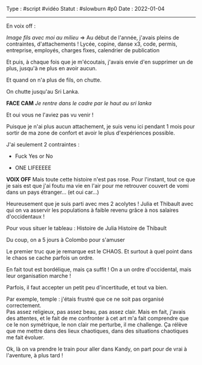 Type : #script #vidéo 
Statut : #slowburn #p0
Date : 2022-01-04
***

En voix off : 

*Image fils avec moi au milieu* => Au début de l'année, j'avais pleins de contraintes, d'attachements ! Lycée, copine, danse x3, code, permis, entreprise, employés, charges fixes, calendrier de publication

Et puis, à chaque fois que je m'écoutais, j'avais envie d'en supprimer un de plus, jusqu'à ne plus en avoir aucun. 

Et quand on n'a plus de fils, on chutte.

On chutte jusqu'au Sri Lanka. 

**FACE CAM**
*Je rentre dans le cadre par le haut au sri lanka*

Et oui vous ne l'aviez pas vu venir ! 

Puisque je n'ai plus aucun attachement, je suis venu ici pendant 1 mois pour sortir de ma zone de confort et avoir le plus d'expériences possible. 

J'ai seulement 2 contraintes :  
- Fuck Yes or No 
+ ONE LIFEEEEE 

**VOIX OFF**
Mais toute cette histoire n'est pas rose. 
Pour l'instant, tout ce que je sais est que j'ai foutu ma vie en l'air pour me retrouver couvert de vomi dans un pays étranger... (et oui car...)

Heureusement que je suis parti avec mes 2 acolytes ! 
Julia et Thibault avec qui on va asservir les populations à faible revenu grâce à nos salaires d'occidentaux !

Pour vous situer le tableau : Histoire de Julia 
Histoire de Thibault

Du coup, on a 5 jours à Colombo pour s'amuser

Le premier truc que je remarque est le CHAOS.
Et surtout à quel point dans le chaos se cache parfois un ordre.

En fait tout est bordélique, mais ça suffit ! 
On a un ordre d'occidental, mais leur organisation marche ! 

Parfois, il faut accepter un petit peu d'incertitude, et tout va bien.

Par exemple, temple : j'étais frustré que ce ne soit pas organisé correctement.  
Pas assez religieux, pas assez beau, pas assez clair.
Mais en fait, j'avais des attentes, et le fait de me confronter à cet art m'a fait comprendre que ce le non symétrique, le non clair me perturbe, il me challenge. 
Ça rélève que me mettre dans des lieux chaotiques, dans des situations chaotiques me fait évoluer. 


Ok, là on va prendre le train pour aller dans Kandy, on part pour de vrai à l'aventure, à plus tard !


